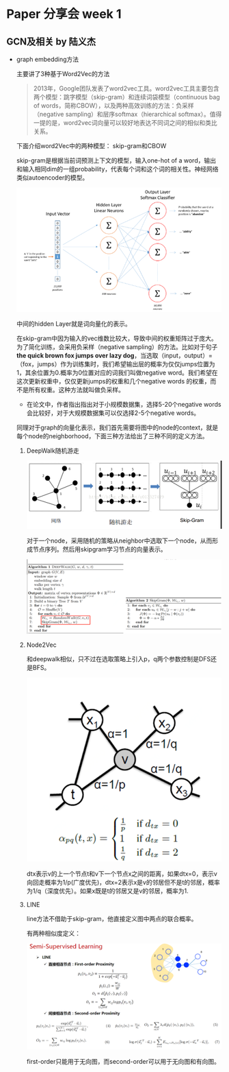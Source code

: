 # Paper 分享会 week 1

## GCN及相关        by 陆义杰

+ graph embedding方法

  主要讲了3种基于Word2Vec的方法

  >2013年，Google团队发表了word2vec工具。word2vec工具主要包含两个模型：跳字模型（skip-gram）和连续词袋模型（continuous bag of words，简称CBOW），以及两种高效训练的方法：负采样（negative sampling）和层序softmax（hierarchical softmax）。值得一提的是，word2vec词向量可以较好地表达不同词之间的相似和类比关系。

  下面介绍word2Vec中的两种模型： skip-gram和CBOW

  skip-gram是根据当前词预测上下文的模型，输入one-hot of a word，输出和输入相同dim的一组probability，代表每个词和这个词的相关性。神经网络类似autoencoder的模型。

  ![Alt text](image1.png)

  中间的hidden Layer就是词向量化的表示。

  在skip-gram中因为输入的vec维数比较大，导致中间的权重矩阵过于庞大。为了简化训练，会采用负采样（negative sampling）的方法。比如对于句子**the quick brown fox jumps over lazy dog**，当选取（input，output）=（fox，jumps）作为训练集时，我们希望输出层的概率为仅仅jumps位置为1，其余位置为0.概率为0位置对应的词我们叫做negative word。我们希望在这次更新权重中，仅仅更新jumps的权重和几个negative words 的权重，而不是所有权重。这种方法就叫做负采样。

  - 在论文中，作者指出指出对于小规模数据集，选择5-20个negative words会比较好，对于大规模数据集可以仅选择2-5个negative words。

  同理对于graph的向量化表示，我们首先需要将图中的node的context，就是每个node的neighborhood，下面三种方法给出了三种不同的定义方法。
  
  1. DeepWalk随机游走
  
     ![Alt text](image2.png)
  
     对于一个node，采用随机的策略从neighbor中选取下一个node，从而形成节点序列。然后用skipgram学习节点的向量表示。
  
     ![1567065501707](image3.png)
  
  2. Node2Vec
  
     和deepwalk相似，只不过在选取策略上引入p，q两个参数控制是DFS还是BFS。
  
     ![1567065675197](image4.png)
  
     dtx表示v的上一个节点t和v下一个节点x之间的距离，如果dtx=0，表示v向回走概率为1/p(广度优先)，dtx=2表示x是v的邻居但不是t的邻居，概率为1/q（深度优先）。如果x既是t的邻居又是v的邻居，概率为1.
  
  3. LINE
  
     line方法不借助于skip-gram，他直接定义图中两点的联合概率。
  
     有两种相似度定义：
  
     ![1567066110532](image5.png)
  
     first-order只能用于无向图，而second-order可以用于无向图和有向图。



